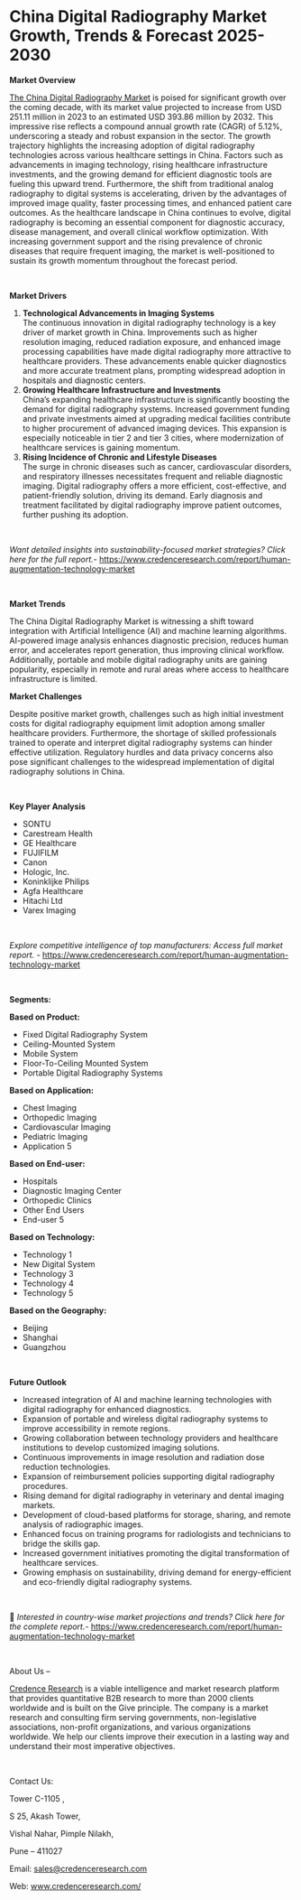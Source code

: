 # China Digital Radiography Market Growth, Trends & Forecast 2025-2030


<p><strong>Market Overview</strong></p>
<p><a href="https://www.credenceresearch.com/report/china-digital-radiography-market">The China Digital Radiography Market</a> is poised for significant growth over the coming decade, with its market value projected to increase from USD 251.11 million in 2023 to an estimated USD 393.86 million by 2032. This impressive rise reflects a compound annual growth rate (CAGR) of 5.12%, underscoring a steady and robust expansion in the sector. The growth trajectory highlights the increasing adoption of digital radiography technologies across various healthcare settings in China. Factors such as advancements in imaging technology, rising healthcare infrastructure investments, and the growing demand for efficient diagnostic tools are fueling this upward trend. Furthermore, the shift from traditional analog radiography to digital systems is accelerating, driven by the advantages of improved image quality, faster processing times, and enhanced patient care outcomes. As the healthcare landscape in China continues to evolve, digital radiography is becoming an essential component for diagnostic accuracy, disease management, and overall clinical workflow optimization. With increasing government support and the rising prevalence of chronic diseases that require frequent imaging, the market is well-positioned to sustain its growth momentum throughout the forecast period.</p>
<p><strong>&nbsp;</strong></p>
<p><strong>Market Drivers</strong></p>
<ol>
<li><strong> Technological Advancements in Imaging Systems</strong><br /> The continuous innovation in digital radiography technology is a key driver of market growth in China. Improvements such as higher resolution imaging, reduced radiation exposure, and enhanced image processing capabilities have made digital radiography more attractive to healthcare providers. These advancements enable quicker diagnostics and more accurate treatment plans, prompting widespread adoption in hospitals and diagnostic centers.</li>
<li><strong> Growing Healthcare Infrastructure and Investments</strong><br /> China&rsquo;s expanding healthcare infrastructure is significantly boosting the demand for digital radiography systems. Increased government funding and private investments aimed at upgrading medical facilities contribute to higher procurement of advanced imaging devices. This expansion is especially noticeable in tier 2 and tier 3 cities, where modernization of healthcare services is gaining momentum.</li>
<li><strong> Rising Incidence of Chronic and Lifestyle Diseases</strong><br /> The surge in chronic diseases such as cancer, cardiovascular disorders, and respiratory illnesses necessitates frequent and reliable diagnostic imaging. Digital radiography offers a more efficient, cost-effective, and patient-friendly solution, driving its demand. Early diagnosis and treatment facilitated by digital radiography improve patient outcomes, further pushing its adoption.</li>
</ol>
<p><strong>&nbsp;</strong></p>
<p><em>Want detailed insights into sustainability-focused market strategies? Click here for the full report.- </em><a href="https://www.credenceresearch.com/report/human-augmentation-technology-market">https://www.credenceresearch.com/report/human-augmentation-technology-market</a></p>
<p>&nbsp;</p>
<p><strong>Market Trends</strong></p>
<p>The China Digital Radiography Market is witnessing a shift toward integration with Artificial Intelligence (AI) and machine learning algorithms. AI-powered image analysis enhances diagnostic precision, reduces human error, and accelerates report generation, thus improving clinical workflow. Additionally, portable and mobile digital radiography units are gaining popularity, especially in remote and rural areas where access to healthcare infrastructure is limited.</p>
<p><strong>Market Challenges</strong></p>
<p>Despite positive market growth, challenges such as high initial investment costs for digital radiography equipment limit adoption among smaller healthcare providers. Furthermore, the shortage of skilled professionals trained to operate and interpret digital radiography systems can hinder effective utilization. Regulatory hurdles and data privacy concerns also pose significant challenges to the widespread implementation of digital radiography solutions in China.</p>
<p><strong>&nbsp;</strong></p>
<p><strong>Key Player Analysis</strong></p>
<ul>
<li>SONTU</li>
<li>Carestream Health</li>
<li>GE Healthcare</li>
<li>FUJIFILM</li>
<li>Canon</li>
<li>Hologic, Inc.</li>
<li>Koninklijke Philips</li>
<li>Agfa Healthcare</li>
<li>Hitachi Ltd</li>
<li>Varex Imaging</li>
</ul>
<p>&nbsp;</p>
<p><em>Explore competitive intelligence of top manufacturers: Access full market report. - </em><a href="https://www.credenceresearch.com/report/human-augmentation-technology-market">https://www.credenceresearch.com/report/human-augmentation-technology-market</a></p>
<p>&nbsp;</p>
<p><strong>Segments:</strong></p>
<p><strong>Based on&nbsp;Product:</strong></p>
<ul>
<li>Fixed Digital Radiography System</li>
<li>Ceiling-Mounted System</li>
<li>Mobile System</li>
<li>Floor-To-Ceiling Mounted System</li>
<li>Portable Digital Radiography Systems</li>
</ul>
<p><strong>Based on&nbsp;Application:</strong></p>
<ul>
<li>Chest Imaging</li>
<li>Orthopedic Imaging</li>
<li>Cardiovascular Imaging</li>
<li>Pediatric Imaging</li>
<li>Application 5</li>
</ul>
<p><strong>Based on End-user:</strong></p>
<ul>
<li>Hospitals</li>
<li>Diagnostic Imaging Center</li>
<li>Orthopedic Clinics</li>
<li>Other End Users</li>
<li>End-user 5</li>
</ul>
<p><strong>Based on Technology:</strong></p>
<ul>
<li>Technology 1</li>
<li>New Digital System</li>
<li>Technology 3</li>
<li>Technology 4</li>
<li>Technology 5</li>
</ul>
<p><strong>Based on the Geography:</strong></p>
<ul>
<li>Beijing</li>
<li>Shanghai</li>
<li>Guangzhou</li>
</ul>
<p>&nbsp;</p>
<p><strong>Future Outlook </strong></p>
<ul>
<li>Increased integration of AI and machine learning technologies with digital radiography for enhanced diagnostics.</li>
<li>Expansion of portable and wireless digital radiography systems to improve accessibility in remote regions.</li>
<li>Growing collaboration between technology providers and healthcare institutions to develop customized imaging solutions.</li>
<li>Continuous improvements in image resolution and radiation dose reduction technologies.</li>
<li>Expansion of reimbursement policies supporting digital radiography procedures.</li>
<li>Rising demand for digital radiography in veterinary and dental imaging markets.</li>
<li>Development of cloud-based platforms for storage, sharing, and remote analysis of radiographic images.</li>
<li>Enhanced focus on training programs for radiologists and technicians to bridge the skills gap.</li>
<li>Increased government initiatives promoting the digital transformation of healthcare services.</li>
<li>Growing emphasis on sustainability, driving demand for energy-efficient and eco-friendly digital radiography systems.</li>
</ul>
<p><strong>&nbsp;</strong></p>
<p>📌 <em>Interested in country-wise market projections and trends? Click here for the complete report.- </em><a href="https://www.credenceresearch.com/report/human-augmentation-technology-market">https://www.credenceresearch.com/report/human-augmentation-technology-market</a></p>
<p>&nbsp;</p>
<p>About Us &ndash;</p>
<p><a href="https://www.credenceresearch.com/">Credence Research</a> is a viable intelligence and market research platform that provides quantitative B2B research to more than 2000 clients worldwide and is built on the Give principle. The company is a market research and consulting firm serving governments, non-legislative associations, non-profit organizations, and various organizations worldwide. We help our clients improve their execution in a lasting way and understand their most imperative objectives.</p>
<p>&nbsp;</p>
<p>Contact Us:</p>
<p>Tower C-1105 ,</p>
<p>S 25, Akash Tower,</p>
<p>Vishal Nahar, Pimple Nilakh,</p>
<p>Pune &ndash; 411027</p>
<p>Email: <a href="mailto:sales@credenceresearch.com">sales@credenceresearch.com</a></p>
<p>Web: <a href="http://www.credenceresearch.com/">www.credenceresearch.com/</a></p>
